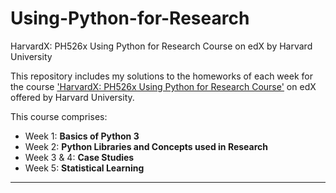 # Using-Python-for-Research
HarvardX: PH526x Using Python for Research Course on edX by Harvard University

This repository includes my solutions to the homeworks of each week for the course ['HarvardX: PH526x Using Python for Research Course'](https://www.edx.org/course/using-python-for-research) on edX offered by Harvard University.

This course comprises:
* Week 1: **Basics of Python 3**
* Week 2: **Python Libraries and Concepts used in Research**
* Week 3 & 4: **Case Studies**
* Week 5: **Statistical Learning**

__________________________________________________________________________________________________________________________________________

